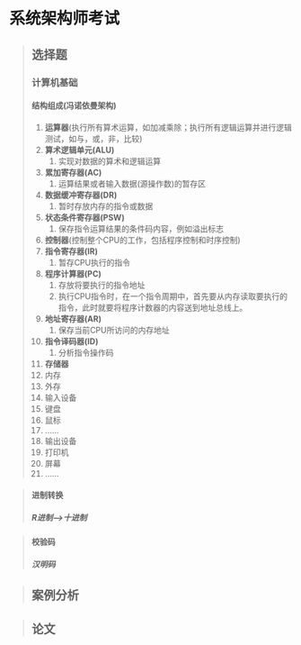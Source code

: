 # 系统架构师考试

>## 选择题
>### 计算机基础
>#### 结构组成(冯诺依曼架构)
>1. **运算器**(执行所有算术运算，如加减乘除；执行所有逻辑运算并进行逻辑测试，如与，或，非，比较)
>   1. **算术逻辑单元(ALU)**
>      1. 实现对数据的算术和逻辑运算
>   2. **累加寄存器(AC)**
>      1. 运算结果或者输入数据(源操作数)的暂存区
>   3. **数据缓冲寄存器(DR)**
>      1. 暂时存放内存的指令或数据
>   4. **状态条件寄存器(PSW)**
>      1. 保存指令运算结果的条件码内容，例如溢出标志
>2. **控制器**(控制整个CPU的工作，包括程序控制和时序控制)
>   1. **指令寄存器(IR)**
>      1. 暂存CPU执行的指令
>   2. **程序计算器(PC)**
>      1. 存放将要执行的指令地址
>      2. 执行CPU指令时，在一个指令周期中，首先要从内存读取要执行的指令，此时就要将程序计数器的内容送到地址总线上。
>   3. **地址寄存器(AR)**
>      1. 保存当前CPU所访问的内存地址
>   4. **指令译码器(ID)**
>      1. 分析指令操作码
>3. **存储器**
>   1. 内存
>   2. 外存
>4. 输入设备
>   1. 键盘
>   2. 鼠标
>   3. ......
>5. 输出设备
>   1. 打印机
>   2. 屏幕
>   3. ......

>#### 进制转换
>##### R进制-->十进制
>##### 

>#### 校验码
>##### 汉明码
>#####  

>## 案例分析

>## 论文